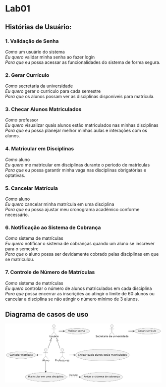 # Lab01

## Histórias de Usuário:
### 1. Validação de Senha
*Como* um usuário do sistema  
*Eu quero* validar minha senha ao fazer login  
*Para que* eu possa acessar as funcionalidades do sistema de forma segura.

### 2. Gerar Currículo
*Como* secretaria da universidade  
*Eu quero* gerar o currículo para cada semestre  
*Para que* os alunos possam ver as disciplinas disponíveis para matrícula.

### 3. Checar Alunos Matriculados
*Como* professor  
*Eu quero* visualizar quais alunos estão matriculados nas minhas disciplinas  
*Para que* eu possa planejar melhor minhas aulas e interações com os alunos.

### 4. Matricular em Disciplinas
*Como* aluno  
*Eu quero* me matricular em disciplinas durante o período de matrículas  
*Para que* eu possa garantir minha vaga nas disciplinas obrigatórias e optativas.

### 5. Cancelar Matrícula
*Como* aluno  
*Eu quero* cancelar minha matrícula em uma disciplina  
*Para que* eu possa ajustar meu cronograma acadêmico conforme necessário.

### 6. Notificação ao Sistema de Cobrança
*Como* sistema de matrículas  
*Eu quero* notificar o sistema de cobranças quando um aluno se inscrever para o semestre  
*Para que* o aluno possa ser devidamente cobrado pelas disciplinas em que se matriculou.

### 7. Controle de Número de Matrículas
*Como* sistema de matrículas  
*Eu quero* controlar o número de alunos matriculados em cada disciplina  
*Para que* possa encerrar as inscrições ao atingir o limite de 60 alunos ou cancelar a disciplina se não atingir o número mínimo de 3 alunos.

## Diagrama de casos de uso

![Diagrama](diagrama.png)
